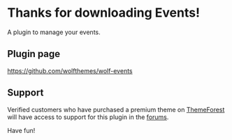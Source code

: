 # Thanks for downloading Events!

A plugin to manage your events.

## Plugin page
https://github.com/wolfthemes/wolf-events

## Support
Verified customers who have purchased a premium theme on [ThemeForest](http://wlfthm.es/tf)
will have access to support for this plugin in the [forums](http://wlfthm.es/help).

Have fun!
